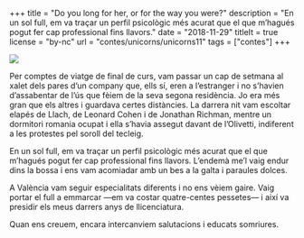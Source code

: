 +++
title = "Do you long for her, or for the way you were?"
description = "En un sol full, em va traçar un perfil psicològic més acurat que el que m’hagués pogut fer cap professional fins llavors."
date = "2018-11-29"
titleIt = true
license = "by-nc"
url = "contes/unicorns/unicorns11"
tags = ["contes"]
+++

<img class="emoji" src="/contes/unicorns/twemoji/1f3b5.svg" />

Per comptes de viatge de final de curs, vam passar un cap de setmana al xalet dels pares d’un company que, ells sí, eren a l’estranger i no s’havien d’assabentar de l’ús que fèiem de la seva segona residència. Jo era més gran que els altres i guardava certes distàncies. La darrera nit vam escoltar elapés de Llach, de Leonard Cohen i de Jonathan Richman, mentre un dormitori romania ocupat i ella s’havia assegut davant de l’Olivetti, indiferent a les protestes pel soroll del tecleig.

En un sol full, em va traçar un perfil psicològic més acurat que el que m’hagués pogut fer cap professional fins llavors. L’endemà me’l vaig endur dins la bossa i ens vam acomiadar amb un bes a la galta i paraules dolces.

A València vam seguir especialitats diferents i no ens vèiem gaire. Vaig portar el full a emmarcar —em va costar quatre-centes pessetes— i així va presidir els meus darrers anys de llicenciatura.

Quan ens creuem, encara intercanviem salutacions i educats somriures.


